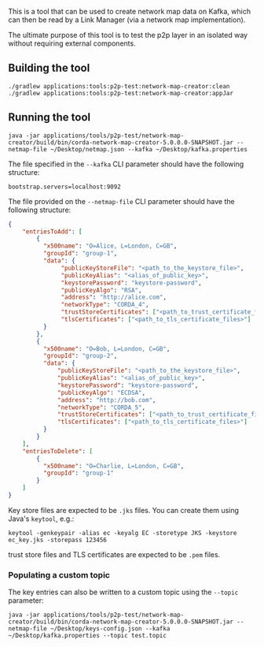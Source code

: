 This is a tool that can be used to create network map data on Kafka, which can then be read by a Link Manager (via a network map implementation). 

The ultimate purpose of this tool is to test the p2p layer in an isolated way without requiring external components.

## Building the tool
```
./gradlew applications:tools:p2p-test:network-map-creator:clean
./gradlew applications:tools:p2p-test:network-map-creator:appJar
```

## Running the tool

```
java -jar applications/tools/p2p-test/network-map-creator/build/bin/corda-network-map-creator-5.0.0.0-SNAPSHOT.jar --netmap-file ~/Desktop/netmap.json --kafka ~/Desktop/kafka.properties
```

The file specified in the `--kafka` CLI parameter should have the following structure:
```
bootstrap.servers=localhost:9092
```

The file provided on the `--netmap-file` CLI parameter should have the following structure:
```json
{
    "entriesToAdd": [
        {
          "x500name": "O=Alice, L=London, C=GB",
          "groupId": "group-1",
          "data": {
               "publicKeyStoreFile": "<path_to_the_keystore_file>",
               "publicKeyAlias": "<alias_of_public_key>", 
               "keystorePassword": "keystore-password",
               "publicKeyAlgo": "RSA",
               "address": "http://alice.com",
               "networkType": "CORDA_4",
               "trustStoreCertificates": ["<path_to_trust_certificate_files>"],
               "tlsCertificates": ["<path_to_tls_certificate_files>"]
          }
        },
        {
          "x500name": "O=Bob, L=London, C=GB",
          "groupId": "group-2",
          "data": {
              "publicKeyStoreFile": "<path_to_the_keystore_file>",
              "publicKeyAlias": "<alias_of_public_key>", 
              "keystorePassword": "keystore-password",
              "publicKeyAlgo": "ECDSA",
              "address": "http://bob.com",
              "networkType": "CORDA_5",
              "trustStoreCertificates": ["<path_to_trust_certificate_files>"],
              "tlsCertificates": ["<path_to_tls_certificate_files>"]
          }
        }
    ],
    "entriesToDelete": [
        {
          "x500name": "O=Charlie, L=London, C=GB",
          "groupId": "group-1"
        }
    ]
}
```

Key store files are expected to be `.jks` files. You can create them using Java's `keytool`, e.g.:
```
keytool -genkeypair -alias ec -keyalg EC -storetype JKS -keystore ec_key.jks -storepass 123456
```

trust store files and TLS certificates are expected to be `.pem` files.

### Populating a custom topic

The key entries can also be written to a custom topic using the `--topic` parameter:
```
java -jar applications/tools/p2p-test/network-map-creator/build/bin/corda-network-map-creator-5.0.0.0-SNAPSHOT.jar --netmap-file ~/Desktop/keys-config.json --kafka ~/Desktop/kafka.properties --topic test.topic
```